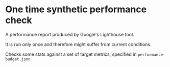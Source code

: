 # One time synthetic performance check

A performance report produced by Google's Lighthouse tool.

It is run only once and therefore might suffer from current conditions.

Checks some stats against a set of target metrics, specified in
`performance-budget.json`

